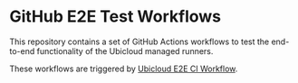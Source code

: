 # GitHub E2E Test Workflows

This repository contains a set of GitHub Actions workflows to test the end-to-end functionality of the Ubicloud managed runners.

These workflows are triggered by [Ubicloud E2E CI Workflow](https://github.com/ubicloud/ubicloud/actions/workflows/e2e.yml).
